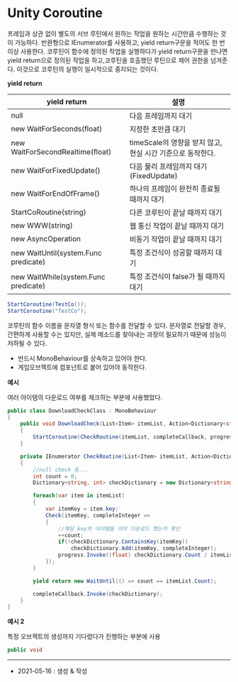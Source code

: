 # Unity Coroutine
프레임과 상관 없이 별도의 서브 루틴에서 원하는 작업을 원하는 시간만큼 수행하는 것이 가능하다.
반환형으로 IEnumerator를 사용하고, yield return구문을 적어도 한 번 이상 사용한다.
코루틴이 함수에 정의된 작업을 실행하다가 yield return구문을 만나면 yield return으로 정의된 작업을 하고,코루틴을 호출했던 루틴으로 제어 권한을 넘겨준다. 이것으로 코루틴의 실행이 일시적으로 중지되는 것이다.

**yield return**

|yield return|설명|
|---|---|
|null|다음 프레임까지 대기|
|new WaitForSeconds(float)|지정한 초만큼 대기|
|new WaitForSecondRealtime(float)|timeScale의 영향을 받지 않고, 현실 시간 기준으로 동작한다.|
|new WaitForFixedUpdate()|다음 물리 프레임까지 대기 (FixedUpdate) |
|new WaitForEndOfFrame()|하나의 프레임이 완전히 종료될 때까지 대기|
|StartCoRoutine(string)|다른 코루틴이 끝날 때까지 대기|
|new WWW(string)|웹 통신 작업이 끝날 때까지 대기|
|new AsyncOperation|비동기 작업이 끝날 때까지 대기|
|new WaitUntil(system.Func<Bool> predicate)|특정 조건식이 성공할 때까지 대기|
|new WaitWhile(system.Func<Bool> predicate)|특정 조건식이 false가 될 때까지 대기|


```csharp
StartCoroutine(TestCo());
StartCoroutine("TestCo");
```

코루틴의 함수 이름을 문자열 형식 또는 함수를 전달할 수 있다.
문자열로 전달할 경우, 간편하게 사용할 수는 있지만, 실제 메소드를 찾아내는 과정이 필요하기 때문에 성능이 저하될 수 있다.

- 반드시 MonoBehaviour를 상속하고 있어야 한다.
- 게임오브젝트에 컴포넌트로 붙어 있어야 동작한다.


**예시**

여러 아이템의 다운로드 여부를 체크하는 부분에 사용했었다.

```csharp
public class DownloadCheckClass : MonoBehaviour
{
    public void DownloadCheck(List<Item> itemList, Action<Dictionary<string, int>> completeCallback, Action<float> progress)
    {
        StartCoroutine(CheckRoutine(itemList, completeCallback, progress));
    }

    private IEnumerator CheckRoutine(List<Item> itemList, Action<Dictionary<string, int>> completeCallback, Action<float> progress)
    {
        //null check 등...
        int count = 0;
        Dictionary<string, int> checkDictionary = new Dictionary<string, int>();

        foreach(var item in itemList)          
        {
            var itemKey = item.key;
            Check(itemKey, completeInteger =>
            {
                //해당 key의 아이템을 이미 다운로드 했는지 확인
                ++count;
                if(!checkDictionary.ContainsKey(itemKey))
                    checkDictionary.Add(itemKey, completeInteger);
                progress.Invoke((float) checkDictionary.Count / itemList.Count);
            });
        }

        yield return new WaitUntil(() => count == itemList.Count);

        completeCallback.Invoke(checkDictionary);
    }
}

```

**예시 2**

특정 오브젝트의 생성까지 기다렸다가 진행하는 부분에 사용

```csharp
public void
```


---

- 2021-05-16 : 생성 & 작성
